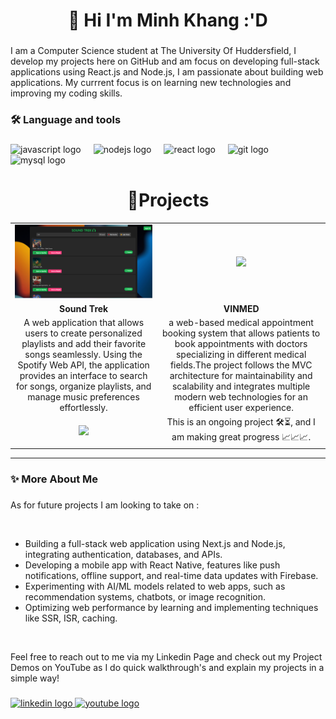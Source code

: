 ###

<h1 align="center">👋 Hi I'm Minh Khang :'D</h1>

###

<p align="left">I am a Computer Science student at The University Of Huddersfield, I develop my projects here on GitHub and am focus on developing full-stack applications using React.js and Node.js, I am passionate about building web applications. My currrent focus is on learning new technologies and improving my coding skills.</p>

###

<h3 align="left">🛠 Language and tools</h3>

###

<div align="left">
  <img src="https://cdn.jsdelivr.net/gh/devicons/devicon/icons/javascript/javascript-original.svg" height="40" alt="javascript logo"  />
  <img width="12" />
  <img src="https://cdn.jsdelivr.net/gh/devicons/devicon/icons/nodejs/nodejs-original.svg" height="40" alt="nodejs logo"  />
  <img width="12" />
  <img src="https://cdn.jsdelivr.net/gh/devicons/devicon/icons/react/react-original.svg" height="40" alt="react logo"  />
  <img width="12" />
  <img src="https://cdn.jsdelivr.net/gh/devicons/devicon/icons/git/git-original.svg" height="40" alt="git logo"  />
  <img width="12" />
  <img src="https://cdn.jsdelivr.net/gh/devicons/devicon/icons/mysql/mysql-original.svg" height="40" alt="mysql logo"  />
</div>

##
<h1 align="center">📡Projects</h1>
<table>
  <tr>
    <td align="center">
      <a href="https://youtu.be/0sG1B4uZSRQ?si=MQM_LxGAR_p1pr9t">
       <img src="https://github.com/Kiritokunnnnn/Sound-Trek/blob/6ac1459eff3bd9164a8dee32c51b3730f4bfeecd/images/homepage.png" width="300">
      </a>
    </td>
    <td align="center">
       <img src="https://github.com/Kiritokunnnnn/VINMED-fullstack/blob/e9220787232812d6bb2ed228cdff9ff497efaf94/image/Screenshot%202025-03-01%20223229.png" width="300">
    </td>
  </tr>
  <tr>
    <td align="center">
      <b>Sound Trek</b>
    </td>  
    <td align="center">
      <b>VINMED</b>
    </td>
  </tr>
  <tr>
    <td align="center">
      A web application that allows users to create personalized playlists and add their favorite songs seamlessly. Using the Spotify Web API, the application provides an interface to search for songs, organize playlists, and manage music preferences effortlessly.
    </td>
    <td align="center">
      a web-based medical appointment booking system that allows patients to book appointments with doctors specializing in different medical fields.The project follows the MVC architecture for maintainability and scalability and integrates multiple modern web technologies for an efficient user experience.
    </td>
  </tr>
  <tr>
    <td align="center">
      <a href="https://youtu.be/0sG1B4uZSRQ?si=LBS2TLIv5Povqb_X">
        <img src="https://raw.githubusercontent.com/maurodesouza/profile-readme-generator/master/src/assets/icons/social/youtube/default.svg" width="50">
      </a>
    </td>
    <td align="center">
      This is an ongoing project 🛠️⏳, and I am making great progress 📈📈📈. 
    </td>
  </tr>
</table>

---

<h3 align="left">✨ More About Me</h3>

###

<p align="left">As for future projects I am looking to take on :</p><br>
<ul>
<li>Building a full-stack web application using Next.js and Node.js, integrating authentication, databases, and APIs.</li>
<li>Developing a mobile app with React Native, features like push notifications, offline support, and real-time data updates with Firebase.</li>
<li>Experimenting with AI/ML models related to web apps, such as recommendation systems, chatbots, or image recognition.</li>
<li>Optimizing web performance by learning and implementing techniques like SSR, ISR, caching. </li>
</ul>

<br>


<p align="left">Feel free to reach out to me via my Linkedin Page and check out my Project Demos on YouTube as I do quick walkthrough's and explain my projects in a simple way!</p>

###

<div align="left">
  <a href="https://www.linkedin.com/in/minhkhang-tr/">
  <img src="https://raw.githubusercontent.com/maurodesouza/profile-readme-generator/master/src/assets/icons/social/linkedin/default.svg" width="52" height="40" alt="linkedin logo"  />
  <a/> 
  <a href="https://www.youtube.com/channel/UC_z5sYYX6KP7nyI3R38Uf9w">  
  <img src="https://raw.githubusercontent.com/maurodesouza/profile-readme-generator/master/src/assets/icons/social/youtube/default.svg" width="52" height="40" alt="youtube logo"  />
  <a/>  
</div>

###
